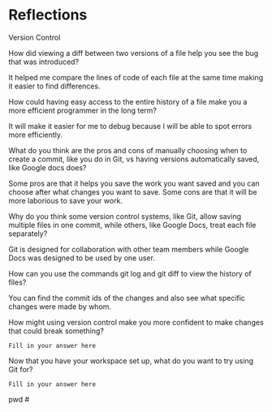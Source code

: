 Reflections
===========

Version Control

How did viewing a diff between two versions of a file help you see the bug that was introduced? 

It helped me compare the lines of code of each file at the same time making it easier to find differences. 

How could having easy access to the entire history of a file make you a more 
efficient programmer in the long term?

It will make it easier for me to debug because I will be able to spot errors more efficiently. 

What do you think are the pros and cons of manually choosing when to create a commit, like you do in Git, vs having versions automatically saved, like Google docs does?

Some pros are that it helps you save the work you want saved and you can choose after what changes you want to save. Some cons are that it will be more laborious to save your work. 

Why do you think some version control systems, like Git, allow saving multiple files in one commit, while others, like Google Docs, treat each file separately?

Git is designed for collaboration with other team members while Google Docs was designed to be used by one user. 

How can you use the commands git log and git diff to view the history of files?

You can find the commit ids of the changes and also see what specific changes were made by whom. 

How might using version control make you more confident to make changes that
could break something?

    Fill in your answer here 

Now that you have your workspace set up, what do you want to try using Git for?

    Fill in your answer here
pwd #
